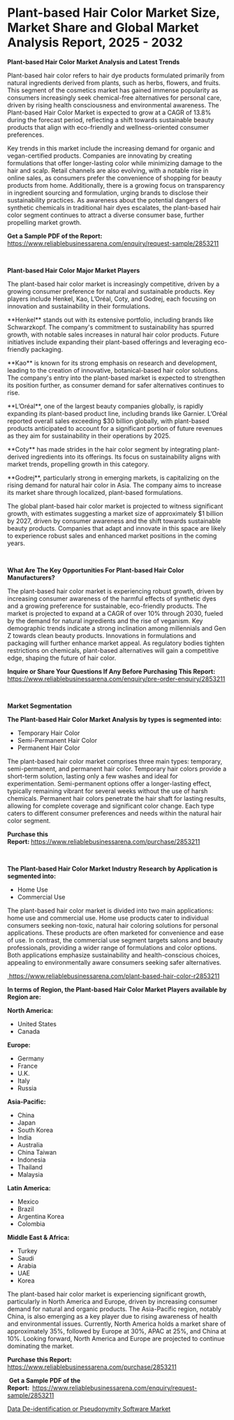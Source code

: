 <p><h1>Plant-based Hair Color Market Size, Market Share and Global Market Analysis Report, 2025 - 2032</h1></p><p><strong>Plant-based Hair Color Market Analysis and Latest Trends</strong></p>
<p><p>Plant-based hair color refers to hair dye products formulated primarily from natural ingredients derived from plants, such as herbs, flowers, and fruits. This segment of the cosmetics market has gained immense popularity as consumers increasingly seek chemical-free alternatives for personal care, driven by rising health consciousness and environmental awareness. The Plant-based Hair Color Market is expected to grow at a CAGR of 13.8% during the forecast period, reflecting a shift towards sustainable beauty products that align with eco-friendly and wellness-oriented consumer preferences.</p><p>Key trends in this market include the increasing demand for organic and vegan-certified products. Companies are innovating by creating formulations that offer longer-lasting color while minimizing damage to the hair and scalp. Retail channels are also evolving, with a notable rise in online sales, as consumers prefer the convenience of shopping for beauty products from home. Additionally, there is a growing focus on transparency in ingredient sourcing and formulation, urging brands to disclose their sustainability practices. As awareness about the potential dangers of synthetic chemicals in traditional hair dyes escalates, the plant-based hair color segment continues to attract a diverse consumer base, further propelling market growth.</p></p>
<p><strong>Get a Sample PDF of the Report:&nbsp;</strong> <a href="https://www.reliablebusinessarena.com/enquiry/request-sample/2853211?utm_campaign=2987&utm_medium=2&utm_source=Github&utm_content=ia&utm_term=11032025&utm_id=plant-based-hair-color">https://www.reliablebusinessarena.com/enquiry/request-sample/2853211</a></p>
<p>&nbsp;</p>
<p><strong>Plant-based Hair Color Major Market Players</strong></p>
<p><p>The plant-based hair color market is increasingly competitive, driven by a growing consumer preference for natural and sustainable products. Key players include Henkel, Kao, L’Oréal, Coty, and Godrej, each focusing on innovation and sustainability in their formulations.</p><p>**Henkel** stands out with its extensive portfolio, including brands like Schwarzkopf. The company's commitment to sustainability has spurred growth, with notable sales increases in natural hair color products. Future initiatives include expanding their plant-based offerings and leveraging eco-friendly packaging.</p><p>**Kao** is known for its strong emphasis on research and development, leading to the creation of innovative, botanical-based hair color solutions. The company's entry into the plant-based market is expected to strengthen its position further, as consumer demand for safer alternatives continues to rise.</p><p>**L’Oréal**, one of the largest beauty companies globally, is rapidly expanding its plant-based product line, including brands like Garnier. L’Oréal reported overall sales exceeding $30 billion globally, with plant-based products anticipated to account for a significant portion of future revenues as they aim for sustainability in their operations by 2025.</p><p>**Coty** has made strides in the hair color segment by integrating plant-derived ingredients into its offerings. Its focus on sustainability aligns with market trends, propelling growth in this category.</p><p>**Godrej**, particularly strong in emerging markets, is capitalizing on the rising demand for natural hair color in Asia. The company aims to increase its market share through localized, plant-based formulations.</p><p>The global plant-based hair color market is projected to witness significant growth, with estimates suggesting a market size of approximately $1 billion by 2027, driven by consumer awareness and the shift towards sustainable beauty products. Companies that adapt and innovate in this space are likely to experience robust sales and enhanced market positions in the coming years.</p></p>
<p>&nbsp;</p>
<p><strong>What Are The Key Opportunities For Plant-based Hair Color Manufacturers?</strong></p>
<p><p>The plant-based hair color market is experiencing robust growth, driven by increasing consumer awareness of the harmful effects of synthetic dyes and a growing preference for sustainable, eco-friendly products. The market is projected to expand at a CAGR of over 10% through 2030, fueled by the demand for natural ingredients and the rise of veganism. Key demographic trends indicate a strong inclination among millennials and Gen Z towards clean beauty products. Innovations in formulations and packaging will further enhance market appeal. As regulatory bodies tighten restrictions on chemicals, plant-based alternatives will gain a competitive edge, shaping the future of hair color.</p></p>
<p><strong>Inquire or Share Your Questions If Any Before Purchasing This Report:</strong> <a href="https://www.reliablebusinessarena.com/enquiry/pre-order-enquiry/2853211?utm_campaign=2987&utm_medium=2&utm_source=Github&utm_content=ia&utm_term=11032025&utm_id=plant-based-hair-color">https://www.reliablebusinessarena.com/enquiry/pre-order-enquiry/2853211</a></p>
<p>&nbsp;</p>
<p><strong>Market Segmentation</strong></p>
<p><strong>The Plant-based Hair Color Market Analysis by types is segmented into:</strong></p>
<p><ul><li>Temporary Hair Color</li><li>Semi-Permanent Hair Color</li><li>Permanent Hair Color</li></ul></p>
<p><p>The plant-based hair color market comprises three main types: temporary, semi-permanent, and permanent hair color. Temporary hair colors provide a short-term solution, lasting only a few washes and ideal for experimentation. Semi-permanent options offer a longer-lasting effect, typically remaining vibrant for several weeks without the use of harsh chemicals. Permanent hair colors penetrate the hair shaft for lasting results, allowing for complete coverage and significant color change. Each type caters to different consumer preferences and needs within the natural hair color segment.</p></p>
<p><strong>Purchase this Report:&nbsp;</strong><a href="https://www.reliablebusinessarena.com/purchase/2853211?utm_campaign=2987&utm_medium=2&utm_source=Github&utm_content=ia&utm_term=11032025&utm_id=plant-based-hair-color">https://www.reliablebusinessarena.com/purchase/2853211</a></p>
<p>&nbsp;</p>
<p><strong>The Plant-based Hair Color Market Industry Research by Application is segmented into:</strong></p>
<p><ul><li>Home Use</li><li>Commercial Use</li></ul></p>
<p><p>The plant-based hair color market is divided into two main applications: home use and commercial use. Home use products cater to individual consumers seeking non-toxic, natural hair coloring solutions for personal applications. These products are often marketed for convenience and ease of use. In contrast, the commercial use segment targets salons and beauty professionals, providing a wider range of formulations and color options. Both applications emphasize sustainability and health-conscious choices, appealing to environmentally aware consumers seeking safer alternatives.</p></p>
<p><a href="https://www.reliablebusinessarena.com/plant-based-hair-color-r2853211?utm_campaign=2987&utm_medium=2&utm_source=Github&utm_content=ia&utm_term=11032025&utm_id=plant-based-hair-color">&nbsp;https://www.reliablebusinessarena.com/plant-based-hair-color-r2853211</a></p>
<p><strong>In terms of Region, the Plant-based Hair Color Market Players available by Region are:</strong></p>
<p>
    <p> <strong> North America: </strong>
        <ul>
            <li>United States</li>
            <li>Canada</li>
        </ul>
        </p> 
    <p> <strong> Europe: </strong>
        <ul>
            <li>Germany</li>
            <li>France</li>
            <li>U.K.</li>
            <li>Italy</li>
            <li>Russia</li>
        </ul>
        </p> 
    <p> <strong> Asia-Pacific: </strong>
        <ul>
            <li>China</li>
            <li>Japan</li>
            <li>South Korea</li>
            <li>India</li>
            <li>Australia</li>
            <li>China Taiwan</li>
            <li>Indonesia</li>
            <li>Thailand</li>
            <li>Malaysia</li>
        </ul>
        </p> 
    <p> <strong> Latin America: </strong>
        <ul>
            <li>Mexico</li>
            <li>Brazil</li>
            <li>Argentina Korea</li>
            <li>Colombia</li>
        </ul>
        </p> 
    <p> <strong> Middle East & Africa: </strong>
        <ul>
            <li>Turkey</li>
            <li>Saudi</li>
            <li>Arabia</li>
            <li>UAE</li>
            <li>Korea</li>
        </ul>
    </p>
    </p>
<p><p>The plant-based hair color market is experiencing significant growth, particularly in North America and Europe, driven by increasing consumer demand for natural and organic products. The Asia-Pacific region, notably China, is also emerging as a key player due to rising awareness of health and environmental issues. Currently, North America holds a market share of approximately 35%, followed by Europe at 30%, APAC at 25%, and China at 10%. Looking forward, North America and Europe are projected to continue dominating the market.</p></p>
<p><strong>Purchase this Report: </strong><a href="https://www.reliablebusinessarena.com/purchase/2853211?utm_campaign=2987&utm_medium=2&utm_source=Github&utm_content=ia&utm_term=11032025&utm_id=plant-based-hair-color">https://www.reliablebusinessarena.com/purchase/2853211</a></p>
<p>&nbsp;<strong>Get a Sample PDF of the Report:&nbsp;&nbsp;</strong><a href="https://www.reliablebusinessarena.com/enquiry/request-sample/2853211?utm_campaign=2987&utm_medium=2&utm_source=Github&utm_content=ia&utm_term=11032025&utm_id=plant-based-hair-color">https://www.reliablebusinessarena.com/enquiry/request-sample/2853211</a></p>
<p><strong></strong></p>
<p><p><a href="https://github.com/ogbadujonito22/Market-Research-Report-List-1/blob/main/data-de-identification-or-pseudonymity-software-market.md?utm_campaign=2987&utm_medium=2&utm_source=Github&utm_content=ia&utm_term=11032025&utm_id=plant-based-hair-color">Data De-identification or Pseudonymity Software Market</a></p></p>